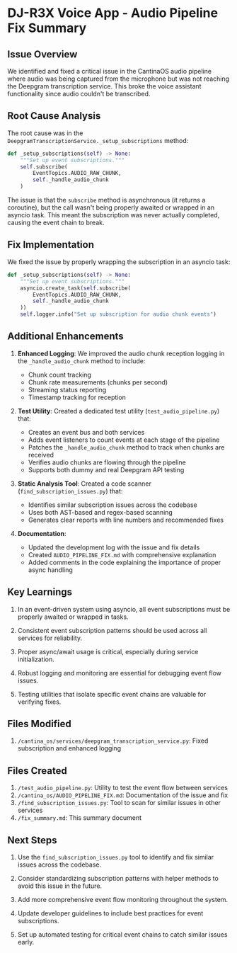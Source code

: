 # DJ-R3X Voice App - Audio Pipeline Fix Summary

## Issue Overview

We identified and fixed a critical issue in the CantinaOS audio pipeline where audio was being captured from the microphone but was not reaching the Deepgram transcription service. This broke the voice assistant functionality since audio couldn't be transcribed.

## Root Cause Analysis

The root cause was in the `DeepgramTranscriptionService._setup_subscriptions` method:

```python
def _setup_subscriptions(self) -> None:
    """Set up event subscriptions."""
    self.subscribe(
        EventTopics.AUDIO_RAW_CHUNK,
        self._handle_audio_chunk
    )
```

The issue is that the `subscribe` method is asynchronous (it returns a coroutine), but the call wasn't being properly awaited or wrapped in an asyncio task. This meant the subscription was never actually completed, causing the event chain to break.

## Fix Implementation

We fixed the issue by properly wrapping the subscription in an asyncio task:

```python
def _setup_subscriptions(self) -> None:
    """Set up event subscriptions."""
    asyncio.create_task(self.subscribe(
        EventTopics.AUDIO_RAW_CHUNK,
        self._handle_audio_chunk
    ))
    self.logger.info("Set up subscription for audio chunk events")
```

## Additional Enhancements

1. **Enhanced Logging**: We improved the audio chunk reception logging in the `_handle_audio_chunk` method to include:
   - Chunk count tracking
   - Chunk rate measurements (chunks per second)
   - Streaming status reporting
   - Timestamp tracking for reception

2. **Test Utility**: Created a dedicated test utility (`test_audio_pipeline.py`) that:
   - Creates an event bus and both services
   - Adds event listeners to count events at each stage of the pipeline
   - Patches the `_handle_audio_chunk` method to track when chunks are received
   - Verifies audio chunks are flowing through the pipeline
   - Supports both dummy and real Deepgram API testing

3. **Static Analysis Tool**: Created a code scanner (`find_subscription_issues.py`) that:
   - Identifies similar subscription issues across the codebase
   - Uses both AST-based and regex-based scanning
   - Generates clear reports with line numbers and recommended fixes

4. **Documentation**:
   - Updated the development log with the issue and fix details
   - Created `AUDIO_PIPELINE_FIX.md` with comprehensive explanation
   - Added comments in the code explaining the importance of proper async handling

## Key Learnings

1. In an event-driven system using asyncio, all event subscriptions must be properly awaited or wrapped in tasks.

2. Consistent event subscription patterns should be used across all services for reliability.

3. Proper async/await usage is critical, especially during service initialization.

4. Robust logging and monitoring are essential for debugging event flow issues.

5. Testing utilities that isolate specific event chains are valuable for verifying fixes.

## Files Modified

1. `/cantina_os/services/deepgram_transcription_service.py`: Fixed subscription and enhanced logging

## Files Created

1. `/test_audio_pipeline.py`: Utility to test the event flow between services
2. `/cantina_os/AUDIO_PIPELINE_FIX.md`: Documentation of the issue and fix
3. `/find_subscription_issues.py`: Tool to scan for similar issues in other services
4. `/fix_summary.md`: This summary document

## Next Steps

1. Use the `find_subscription_issues.py` tool to identify and fix similar issues across the codebase.

2. Consider standardizing subscription patterns with helper methods to avoid this issue in the future.

3. Add more comprehensive event flow monitoring throughout the system.

4. Update developer guidelines to include best practices for event subscriptions.

5. Set up automated testing for critical event chains to catch similar issues early.
